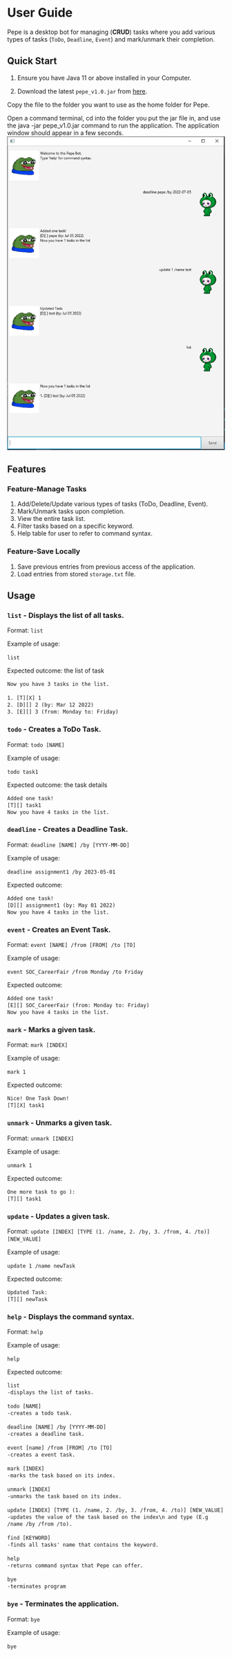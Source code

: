 # User Guide
Pepe is a desktop bot for managing (**CRUD**) tasks where you add various types of tasks (`ToDo`, `Deadline`, `Event`) and mark/unmark their completion.

## Quick Start
1. Ensure you have Java 11 or above installed in your Computer.

2. Download the latest `pepe_v1.0.jar` from [here](https://github.com/astraxq/ip/releases/tag/A-Release).

Copy the file to the folder you want to use as the home folder for Pepe.

Open a command terminal, cd into the folder you put the jar file in, and use the java -jar pepe_v1.0.jar command to run the application.
The application window should appear in a few seconds. 
![preview_display](docs/Ui.png)

## Features 

### Feature-Manage Tasks

1. Add/Delete/Update various types of tasks (ToDo, Deadline, Event).
2. Mark/Unmark tasks upon completion.
3. View the entire task list.
4. Filter tasks based on a specific keyword.
5. Help table for user to refer to command syntax.

### Feature-Save Locally
1. Save previous entries from previous access of the application.
2. Load entries from stored ```storage.txt``` file.

## Usage

### `list` - Displays the list of all tasks.

Format: `list`

Example of usage: 

`list`

Expected outcome: the list of task

```
Now you have 3 tasks in the list.

1. [T][X] 1
2. [D][] 2 (by: Mar 12 2022)
3. [E][] 3 (from: Monday to: Friday)

```

### `todo` - Creates a ToDo Task.

Format: `todo [NAME]`

Example of usage: 

`todo task1`

Expected outcome: the task details

```
Added one task! 
[T][] task1
Now you have 4 tasks in the list.
```

### `deadline` - Creates a Deadline Task.

Format: `deadline [NAME] /by [YYYY-MM-DD]`

Example of usage: 

`deadline assignment1 /by 2023-05-01`

Expected outcome:

```
Added one task! 
[D][] assignment1 (by: May 01 2022)
Now you have 4 tasks in the list.
```

### `event` - Creates an Event Task.

Format: `event [NAME] /from [FROM] /to [TO]`

Example of usage: 

`event SOC_CareerFair /from Monday /to Friday`

Expected outcome:

```
Added one task! 
[E][] SOC_CareerFair (from: Monday to: Friday)
Now you have 4 tasks in the list.
```

### `mark` - Marks a given task.

Format: `mark [INDEX]`

Example of usage: 

`mark 1`

Expected outcome:

```
Nice! One Task Down!
[T][X] task1
```

### `unmark` - Unmarks a given task.

Format: `unmark [INDEX]`

Example of usage: 

`unmark 1`

Expected outcome:

```
One more task to go ):
[T][] task1
```

### `update` - Updates a given task.

Format: `update [INDEX] [TYPE (1. /name, 2. /by, 3. /from, 4. /to)] [NEW_VALUE]`

Example of usage: 

`update 1 /name newTask`

Expected outcome:

```
Updated Task:
[T][] newTask
```

### `help` - Displays the command syntax.

Format: `help`

Example of usage: 

`help`

Expected outcome:

```
list 
-displays the list of tasks.

todo [NAME]
-creates a todo task.

deadline [NAME] /by [YYYY-MM-DD]
-creates a deadline task.

event [name] /from [FROM] /to [TO]
-creates a event task.

mark [INDEX]
-marks the task based on its index.

unmark [INDEX]
-unmarks the task based on its index.

update [INDEX] [TYPE (1. /name, 2. /by, 3. /from, 4. /to)] [NEW_VALUE]
-updates the value of the task based on the index\n and type (E.g /name /by /from /to).

find [KEYWORD]
-finds all tasks' name that contains the keyword.

help
-returns command syntax that Pepe can offer.

bye
-terminates program
```
### `bye` - Terminates the application.

Format: `bye`

Example of usage: 

`bye`


